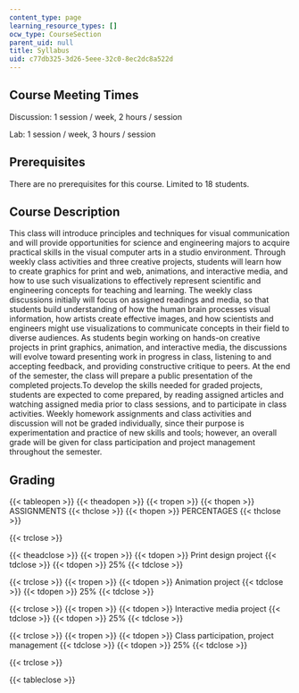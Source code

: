 ```yaml
---
content_type: page
learning_resource_types: []
ocw_type: CourseSection
parent_uid: null
title: Syllabus
uid: c77db325-3d26-5eee-32c0-8ec2dc8a522d
---
```


Course Meeting Times
--------------------

Discussion: 1 session / week, 2 hours / session

Lab: 1 session / week, 3 hours / session

Prerequisites
-------------

There are no prerequisites for this course. Limited to 18 students.

Course Description
------------------

This class will introduce principles and techniques for visual communication and will provide opportunities for science and engineering majors to acquire practical skills in the visual computer arts in a studio environment. Through weekly class activities and three creative projects, students will learn how to create graphics for print and web, animations, and interactive media, and how to use such visualizations to effectively represent scientific and engineering concepts for teaching and learning. The weekly class discussions initially will focus on assigned readings and media, so that students build understanding of how the human brain processes visual information, how artists create effective images, and how scientists and engineers might use visualizations to communicate concepts in their field to diverse audiences. As students begin working on hands-on creative projects in print graphics, animation, and interactive media, the discussions will evolve toward presenting work in progress in class, listening to and accepting feedback, and providing constructive critique to peers. At the end of the semester, the class will prepare a public presentation of the completed projects.To develop the skills needed for graded projects, students are expected to come prepared, by reading assigned articles and watching assigned media prior to class sessions, and to participate in class activities. Weekly homework assignments and class activities and discussion will not be graded individually, since their purpose is experimentation and practice of new skills and tools; however, an overall grade will be given for class participation and project management throughout the semester.

Grading
-------

{{< tableopen >}}
{{< theadopen >}}
{{< tropen >}}
{{< thopen >}}
ASSIGNMENTS
{{< thclose >}}
{{< thopen >}}
PERCENTAGES
{{< thclose >}}

{{< trclose >}}

{{< theadclose >}}
{{< tropen >}}
{{< tdopen >}}
Print design project
{{< tdclose >}}
{{< tdopen >}}
25%
{{< tdclose >}}

{{< trclose >}}
{{< tropen >}}
{{< tdopen >}}
Animation project
{{< tdclose >}}
{{< tdopen >}}
25%
{{< tdclose >}}

{{< trclose >}}
{{< tropen >}}
{{< tdopen >}}
Interactive media project
{{< tdclose >}}
{{< tdopen >}}
25%
{{< tdclose >}}

{{< trclose >}}
{{< tropen >}}
{{< tdopen >}}
Class participation, project management
{{< tdclose >}}
{{< tdopen >}}
25%
{{< tdclose >}}

{{< trclose >}}

{{< tableclose >}}